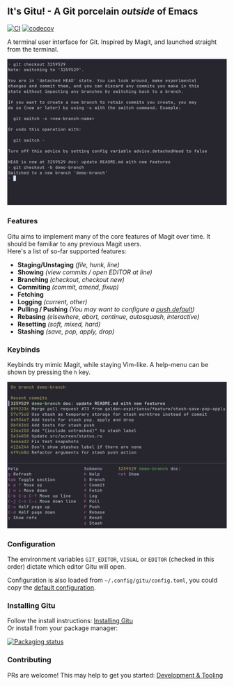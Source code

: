 ## It's Gitu! - A Git porcelain *outside* of Emacs
[![CI](https://github.com/altsem/gitu/actions/workflows/ci.yml/badge.svg)](https://github.com/altsem/gitu/actions/workflows/ci.yml)
[![codecov](https://codecov.io/gh/altsem/gitu/graph/badge.svg?token=5YWPU7GWFW)](https://codecov.io/gh/altsem/gitu)

A terminal user interface for Git. Inspired by Magit, and launched straight from the terminal.

<img style="width: 720px" src="vhs/rec.gif"/>

### Features
Gitu aims to implement many of the core features of Magit over time.
It should be familiar to any previous Magit users.\
Here's a list of so-far supported features:
- **Staging/Unstaging** _(file, hunk, line)_ 
- **Showing** _(view commits / open EDITOR at line)_
- **Branching** _(checkout, checkout new)_
- **Commiting** _(commit, amend, fixup)_
- **Fetching**
- **Logging** _(current, other)_
- **Pulling / Pushing** _(You may want to configure a [push.default](https://git-scm.com/docs/git-config/#Documentation/git-config.txt-pushdefault))_
- **Rebasing** _(elsewhere, abort, continue, autosquash, interactive)_
- **Resetting** _(soft, mixed, hard)_
- **Stashing** _(save, pop, apply, drop)_

### Keybinds
Keybinds try mimic Magit, while staying Vim-like.
A help-menu can be shown by pressing the `h` key.

<img style="width: 720px" src="vhs/help.png"/>

### Configuration
The environment variables `GIT_EDITOR`, `VISUAL` or `EDITOR` (checked in this order) dictate which editor Gitu will open.

Configuration is also loaded from `~/.config/gitu/config.toml`,
you could copy the [default configuration](src/default_config.toml).
### Installing Gitu
Follow the install instructions: [Installing Gitu](docs/installing.md)\
Or install from your package manager:

[![Packaging status](https://repology.org/badge/vertical-allrepos/gitu.svg)](https://repology.org/project/gitu/versions)

### Contributing
PRs are welcome!
This may help to get you started: [Development & Tooling](docs/dev-tooling.md)
